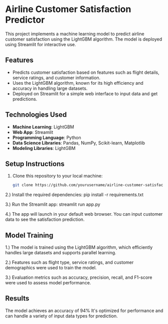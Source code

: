 # Airline Customer Satisfaction Predictor

This project implements a machine learning model to predict airline customer satisfaction using the LightGBM algorithm. The model is deployed using Streamlit for interactive use.

## Features
- Predicts customer satisfaction based on features such as flight details, service ratings, and customer information.
- Uses the LightGBM algorithm, known for its high efficiency and accuracy in handling large datasets.
- Deployed on Streamlit for a simple web interface to input data and get predictions.

## Technologies Used
- **Machine Learning**: LightGBM
- **Web App**: Streamlit
- **Programming Language**: Python
- **Data Science Libraries**: Pandas, NumPy, Scikit-learn, Matplotlib
- **Modeling Libraries**: LightGBM

## Setup Instructions

1. Clone this repository to your local machine:
   ```bash
   git clone https://github.com/yourusername/airline-customer-satisfaction.git

2.) Install the required dependencies:
pip install -r requirements.txt


3.) Run the Streamlit app:
  streamlit run app.py

4.) The app will launch in your default web browser. You can input customer data to see the satisfaction prediction.

## Model Training
1.) The model is trained using the LightGBM algorithm, which efficiently handles large datasets and supports parallel learning.

2.) Features such as flight type, service ratings, and customer demographics were used to train the model.

3.) Evaluation metrics such as accuracy, precision, recall, and F1-score were used to assess model performance.

## Results 
The model achieves an accuracy of 94%
It's optimized for performance and can handle a variety of input data types for prediction.
